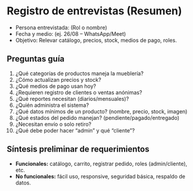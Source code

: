 # Registro de entrevistas (Resumen)
- Persona entrevistada: (Rol o nombre)
- Fecha y medio: (ej. 26/08 – WhatsApp/Meet)
- Objetivo: Relevar catálogo, precios, stock, medios de pago, roles.

## Preguntas guía
1) ¿Qué categorías de productos maneja la mueblería?
2) ¿Cómo actualizan precios y stock?
3) ¿Qué medios de pago usan hoy?
4) ¿Requieren registro de clientes o ventas anónimas?
5) ¿Qué reportes necesitan (diarios/mensuales)?
6) ¿Quién administra el sistema?
7) ¿Qué datos mínimos de un producto? (nombre, precio, stock, imagen)
8) ¿Qué estados del pedido manejan? (pendiente/pagado/entregado)
9) ¿Necesitan envío o solo retiro?
10) ¿Qué debe poder hacer “admin” y qué “cliente”?

## Síntesis preliminar de requerimientos
- **Funcionales:** catálogo, carrito, registrar pedido, roles (admin/cliente), etc.
- **No funcionales:** fácil uso, responsive, seguridad básica, respaldo de datos.
